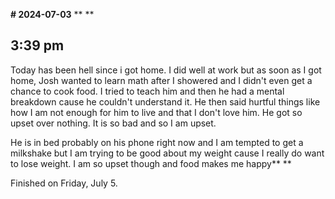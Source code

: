 **# 2024-07-03**
**
**
## 3:39 pm

Today has been hell since i got home. I did well at work but as soon as I got home, Josh wanted to learn math after I showered and I didn't even get a chance to cook food. I tried to teach him and then he had a mental breakdown cause he couldn't understand it. He then said hurtful things like how I am not enough for him to live and that I don't love him. He got so upset over nothing. It is so bad and so I am upset.

He is in bed probably on his phone right now and I am tempted to get a milkshake but I am trying to be good about my weight cause I really do want to lose weight. I am so upset though and food makes me happy**
**

Finished on Friday, July 5.
